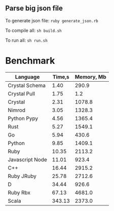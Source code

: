 Parse big json file
-------------------

To generate json file: `ruby generate_json.rb`

To compile all: `sh build.sh`

To run all: `sh run.sh`

# Benchmark

| Language        | Time,s  | Memory, Mb |
| --------------- | ------- | ---------- |
| Crystal Schema  | 1.40    | 290.9      |
| Crystal Pull    | 1.75    | 1.2        |
| Crystal         | 2.31    | 1078.8     |
| Nimrod          | 3.05    | 1328.3     |
| Python Pypy     | 4.56    | 1365.4     |
| Rust            | 5.27    | 1549.1     |
| Go              | 5.94    | 430.6      |
| Python          | 9.85    | 1409.1     |
| Ruby            | 10.35   | 2113.2     |
| Javascript Node | 11.01   | 923.4      |
| C++             | 16.44   | 2915.2     |
| Ruby JRuby      | 25.78   | 2712.6     |
| D               | 34.44   | 926.6      |
| Ruby Rbx        | 67.13   | 4681.0     |
| Scala           | 343.13  | 2373.0     |

